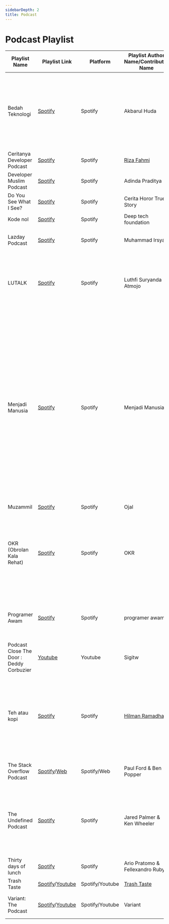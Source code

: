 ```yaml
---
sidebarDepth: 2
title: Podcast
---
```


# Podcast Playlist

| Playlist Name               | Playlist Link                                                                                                                                                 | Platform        | Playlist Author Name/Contributor Name               | Topic            | Note                                                                                                                                                                                                                                                                                               |
| --------------------------- | ------------------------------------------------------------------------------------------------------------------------------------------------------------- | --------------- | --------------------------------------------------- | ---------------- | -------------------------------------------------------------------------------------------------------------------------------------------------------------------------------------------------------------------------------------------------------------------------------------------------- |
| Bedah Teknologi             | [Spotify](https://open.spotify.com/show/4QbWKHCMZiIGY3yJamPLaP?si=e0veTe5RRYeopt6BnwX11Q&dl_branch=1)                                                         | Spotify         | Akbarul Huda                                        | Teknologi        | Podcast mengulas bagaimana Computer Science & Software Engineering mendukung kesuksesan sebuah bisnis termasuk startup.                                                                                                                                                                            |
| Ceritanya Developer Podcast | [Spotify](https://open.spotify.com/show/6grT1c7jDkhK4skm1YIsTs?si=xKeTcfhoQ36jhs5eFfQGLw)                                                                     | Spotify         | [Riza Fahmi](https://github.com/rizafahmi)          | Teknologi        | -                                                                                                                                                                                                                                                                                                  |
| Developer Muslim Podcast    | [Spotify](https://open.spotify.com/show/2iXE3tvUyqeJiFWQJPFgZS)                                                                                               | Spotify         | Adinda Praditya                                     | Teknologi        | -                                                                                                                                                                                                                                                                                                  |
| Do You See What I See?      | [Spotify](https://open.spotify.com/show/6KjdNWVqAzKwXv9IgO2SMs)                                                                                               | Spotify         | Cerita Horor True Story                             | Horror           | -                                                                                                                                                                                                                                                                                                  |
| Kode nol                    | [Spotify](https://open.spotify.com/show/0919qUs3HI9pgoKENxC5VY?si=duBG7S50RJOg2wA7GP0GnA)                                                                     | Spotify         | Deep tech foundation                                | Teknologi        | -                                                                                                                                                                                                                                                                                                  |
| Lazday Podcast              | [Spotify](https://open.spotify.com/show/601MoTxGv8rNHfkGKsBDVL)                                                                                               | Spotify         | Muhammad Irsyad                                     | Teknologi        | Membahas Cerita Dibalik Programer & Komunitas IT                                                                                                                                                                                                                                                   |
| LUTALK                      | [Spotify](https://open.spotify.com/show/2Pkv4GbecCiPFp6pf1wXf5?si=keczsKRxRHaQ8t4MfzKypw)                                                                     | Spotify         | Luthfi Suryanda Atmojo                              | Pop Kultur       | Membahas anime, manga, musik, dan berbagai macam hal terkait pop kultur secara mendalam                                                                                                                                                                                                            |
| Menjadi Manusia             | [Spotify](https://open.spotify.com/show/3czvHT8ALg4yRSSTmZvPOe?si=057YYEeZS6yXlRzk2xDEUw)                                                                     | Spotify         | Menjadi Manusia                                     | Kehidupan        | Menjadi Manusia adalah sebuah social-platform untuk mereka yang ingin berbagi & mendengar cerita-cerita tentang kehidupan dari berbagai sudut pandang, dan diharapkan mampu menjadi sebuah tangga untuk mendapatkan setitik harapan bagi mereka yang memiliki persoalan-persoalan dalam kehidupan. |
| Muzammil                    | [Spotify](https://open.spotify.com/show/6SpdHJQcjLyMaG8Q5Bzksv?si=mkWSg48tTYGxrSr4-u5jwQ)                                                                     | Spotify         | Ojal                                                | Murottal         | -                                                                                                                                                                                                                                                                                                  |
| OKR (Obrolan Kala Rehat)    | [Spotify](https://open.spotify.com/show/2hZ9LIbOghzG7XqVetYCGh)                                                                                               | Spotify         | OKR                                                 | Teknologi        | Obrolan tongkrongan anak-anak startup. Membahas lika-liku pengalaman kerja di perusahaan teknologi dengan santai dan ngepop. |
| Programer Awam              | [Spotify](https://open.spotify.com/show/6p69KNqrwfVfvhqqklTGWQ?si=47lQAMamRVCf21piyif5xg)                                                                     | Spotify         | programer awam                                      | Work             | layanan mengenal pekerjaan programaer dari sudut pandang pemula.                                                                                                                                   
| Podcast Close The Door : Deddy Corbuzier   |[Youtube](https://www.youtube.com/channel/UCYk4LJI0Pr6RBDWowMm-KUw) | Youtube | Sigitw       | Entertainment, discuss                                                                                                                                                                                                                                                                                                                                                        |
| Teh atau kopi               | [Spotify](https://open.spotify.com/show/5ixPRjtMnO92teoj5Vxbuf)                                                                                               | Spotify         | [Hilman Ramadhan](https://github.com/hilmanski)     | Kehidupan        | Teh Atau Kopi adalah podcast berbahasa Indonesia yang membahas seputar masalah kehidupan sehari hari yang jarang dibicarkan.                                                                                                                                                                       |
| The Stack Overflow Podcast  | [Spotify](https://open.spotify.com/show/0e5eoM6w7eW9Wu7wMA04Tr?si=yQksyvpNRWeBrBaV0WnvZw&dl_branch=1)/[Web](https://stackoverflow.blog/podcast/)              | Spotify/Web     | Paul Ford & Ben Popper                              | Teknologi        | Membahas berbagai hal di bidang teknologi                                                                                                                                                                                                                                                          |
| The Undefined Podcast       | [Spotify](https://open.spotify.com/show/6Zwfp98CtaR6Wt1qklemEM)                                                                                               | Spotify         | Jared Palmer & Ken Wheeler                          | Teknologi        | Jared Palmer and Ken Wheeler have peer-to-peer conversations with world-class engineers about software development. |
| Thirty days of lunch        | [Spotify](https://open.spotify.com/show/0vFfPAk7zgDLnv3utpZ8ww?si=e-7TJI08QtGKkIfFYWcung)                                                                     | Spotify         | Ario Pratomo & Fellexandro Ruby                     | Self Improvement | [Alit Tri Utari](https://github.com/alittriutari)                                                                                                                                                                                                                                                  |
| Trash Taste                 | [Spotify](https://open.spotify.com/show/6i9SWtZPb30xVXWVHSKCqq?si=i0THYv-yRLy_ia9ozZgVoA)/[Youtube](https://www.youtube.com/c/TrashTaste/videos)              | Spotify/Youtube | [Trash Taste](https://www.youtube.com/c/TrashTaste) | Entertainment    | -                                                                                                                                                                                                                                                                                                  |
| Variant: The Podcast        | [Spotify](https://open.spotify.com/show/0C1RDEc6PwmcsMI9UOlx5I?si=sqyJ4DegQzCjuVloth4U9g)/[Youtube](https://www.youtube.com/channel/UCgcLNeB5xiP89NVb8qDqM6A) | Spotify/Youtube | Variant                                             | Pop Kultur       | Komik(Marvel dan DC), Film, Gaming, dll                                                                                                                                                                                                                                                            |
